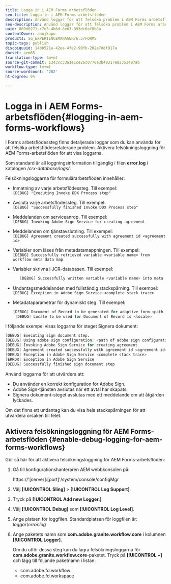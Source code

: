 ```yaml
---
title: Logga in i AEM Forms arbetsflöden
seo-title: Logga in i AEM Forms arbetsflöden
description: Använd loggar för att felsöka problem i AEM Forms arbetsflöde.
seo-description: Använd loggar för att felsöka problem i AEM Forms arbetsflöde.
uuid: 869d0271-c7e3-4b6d-8e63-893dc6af8b8a
contentOwner: anujkapo
products: SG_EXPERIENCEMANAGER/6.5/FORMS
topic-tags: publish
discoiquuid: 14bb521a-42ea-4fe2-90fb-202e7ddf917a
docset: aem65
translation-type: tm+mt
source-git-commit: 1343cc33a1e1ce26c0770a3b49317e82353497ab
workflow-type: tm+mt
source-wordcount: '282'
ht-degree: 6%

---
```



# Logga in i AEM Forms-arbetsflöden{#logging-in-aem-forms-workflows}

I Forms arbetsflödessteg finns detaljerade loggar som du kan använda för att felsöka arbetsflödesrelaterade problem. Aktivera felsökningsloggning för AEM Forms-arbetsflöden för att visa loggarna.

Som standard är all loggningsinformation tillgänglig i filen **error.log** i katalogen */crx-database/logs/*.

Felsökningsloggarna för formulärarbetsflöden innehåller:

* Inmatning av varje arbetsflödessteg. Till exempel:\
   `[DEBUG] "Executing Invoke DDX Process step"`

* Avsluta varje arbetsflödessteg. Till exempel:\
   `[DEBUG] "Successfully finished Invoke DDX Process step"`

* Meddelanden om serviceanrop. Till exempel:\
   `[DEBUG] Invoking Adobe Sign Service for creating agreement`

* Meddelanden om tjänstavslutning. Till exempel:\
   `[DEBUG] Agreement created successfully with agreement id <agreement id>`

* Variabler som läses från metadatamappningen. Till exempel:\
   `[DEBUG] Successfully retrieved variable <variable name> from workflow meta data map`

* Variabler skrivna i JCR-databasen. Till exempel:

   ```verilog
      [DEBUG] Successfully written variable <variable name> into meta data node at <JCR path where meta data is being written>
   ```

* Undantagsmeddelanden med fullständig stackspårning. Till exempel:\
   `[DEBUG] Exception in Adobe Sign Service <complete stack trace>`

* Metadataparametrar för dynamiskt steg. Till exempel:

   ```verilog
   [DEBUG] Document of Record to be generated for adaptive form <path of adaptive form>
    [DEBUG] Locale to be used for Document of Record is <locale>
   ```

I följande exempel visas loggarna för steget Signera dokument:

```verilog
[DEBUG] Executing sign document step.
[DEBUG] Using adobe sign configuration: <path of adobe sign configuration>
[DEBUG] Invoking Adobe Sign Service for creating agreement
[DEBUG] Agreement created successfully with agreement id <agreement id>
[DEBUG] Exception in Adobe Sign Service <complete stack trace>
[ERROR] Exception in Adobe Sign Service
[DEBUG] Successfully finished sign document step
```

Använd loggarna för att utvärdera att:

* Du använder en korrekt konfiguration för Adobe Sign.
* Adobe Sign-tjänsten avslutas när ett avtal har skapats.
* Signera dokument-steget avslutas med ett meddelande om att åtgärden lyckades.

Om det finns ett undantag kan du visa hela stackspårningen för att utvärdera orsaken till felet.

## Aktivera felsökningsloggning för AEM Forms-arbetsflöden {#enable-debug-logging-for-aem-forms-workflows}

Gör så här för att aktivera felsökningsloggning för AEM Forms-arbetsflöden:

1. Gå till konfigurationshanteraren AEM webbkonsolen på:

   https://&#39;[server]:[port]&#39;/system/console/configMgr

1. Välj **[!UICONTROL Sling]** > **[!UICONTROL Log Support]**.
1. Tryck på **[!UICONTROL Add new Logger.]**
1. Välj **[!UICONTROL Debug]** som **[!UICONTROL Log Level]**.
1. Ange platsen för loggfilen. Standardplatsen för loggfilen är: *loggar\error.log*
1. Ange paketets namn som **com.adobe.granite.workflow.core** i kolumnen **[!UICONTROL Logger]**.

   Om du utför dessa steg kan du lagra felsökningsloggarna för **com.adobe.granite.workflow.core**-paketet. Tryck på **[!UICONTROL +]** och lägg till följande paketnamn i listan:

   * com.adobe.fd.workflow
   * com.adobe.fd.workspace

